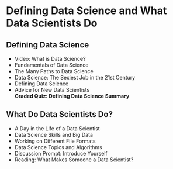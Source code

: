 # Defining Data Science and What Data Scientists Do

## Defining Data Science
- Video: What is Data Science?
- Fundamentals of Data Science
- The Many Paths to Data Science
- Data Science: The Sexiest Job in the 21st Century
- Defining Data Science
- Advice for New Data Scientists<br>
**Graded Quiz: Defining Data Science Summary**

## What Do Data Scientists Do?
- A Day in the Life of a Data Scientist
- Data Science Skills and Big Data
- Working on Different File Formats
- Data Science Topics and Algorithms
- Discussion Prompt: Introduce Yourself
- Reading: What Makes Someone a Data Scientist?